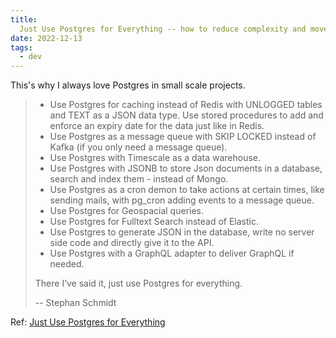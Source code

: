 ```yaml
---
title:
  Just Use Postgres for Everything -- how to reduce complexity and move faster
date: 2022-12-13
tags:
  - dev
---
```


This's why I always love Postgres in small scale projects.

> - Use Postgres for caching instead of Redis with UNLOGGED tables and TEXT as a
>   JSON data type. Use stored procedures to add and enforce an expiry date for
>   the data just like in Redis.
> - Use Postgres as a message queue with SKIP LOCKED instead of Kafka (if you
>   only need a message queue).
> - Use Postgres with Timescale as a data warehouse.
> - Use Postgres with JSONB to store Json documents in a database, search and
>   index them - instead of Mongo.
> - Use Postgres as a cron demon to take actions at certain times, like sending
>   mails, with pg_cron adding events to a message queue.
> - Use Postgres for Geospacial queries.
> - Use Postgres for Fulltext Search instead of Elastic.
> - Use Postgres to generate JSON in the database, write no server side code and
>   directly give it to the API.
> - Use Postgres with a GraphQL adapter to deliver GraphQL if needed.
>
> There I’ve said it, just use Postgres for everything.
>
> -- Stephan Schmidt

Ref:
[Just Use Postgres for Everything ](https://www.amazingcto.com/postgres-for-everything/)
